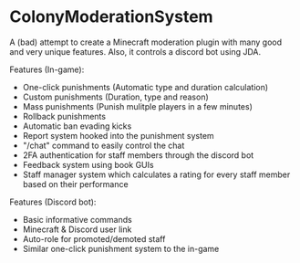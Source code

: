 # ColonyModerationSystem
A (bad) attempt to create a Minecraft moderation plugin with many good and very unique features. Also, it controls a discord bot using JDA.

Features (In-game):
  - One-click punishments (Automatic type and duration calculation)
  - Custom punishments (Duration, type and reason)
  - Mass punishments (Punish mulitple players in a few minutes)
  - Rollback punishments
  - Automatic ban evading kicks
  - Report system hooked into the punishment system
  - "/chat" command to easily control the chat
  - 2FA authentication for staff members through the discord bot
  - Feedback system using book GUIs
  - Staff manager system which calculates a rating for every staff member based on their performance

Features (Discord bot):
  - Basic informative commands
  - Minecraft & Discord user link
  - Auto-role for promoted/demoted staff
  - Similar one-click punishment system to the in-game
